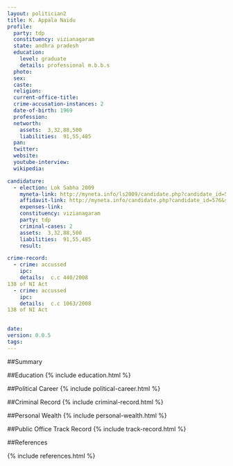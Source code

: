 ```yaml
---
layout: politician2
title: K. Appala Naidu
profile: 
  party: tdp
  constituency: vizianagaram
  state: andhra pradesh
  education: 
    level: graduate
    details: professional m.b.b.s
  photo: 
  sex: 
  caste: 
  religion: 
  current-office-title: 
  crime-accusation-instances: 2
  date-of-birth: 1969
  profession: 
  networth: 
    assets:  3,32,88,500
    liabilities:  91,55,485
  pan: 
  twitter: 
  website: 
  youtube-interview: 
  wikipedia: 

candidature: 
  - election: Lok Sabha 2009
    myneta-link: http://myneta.info/ls2009/candidate.php?candidate_id=576
    affidavit-link: http://myneta.info/candidate.php?candidate_id=576&scan=original
    expenses-link: 
    constituency: vizianagaram 
    party: tdp
    criminal-cases: 2
    assets:  3,32,88,500
    liabilities:  91,55,485
    result:  

crime-record: 
  - crime: accussed
    ipc: 
    details:  c.c 440/2008
138 of NI Act  
  - crime: accussed
    ipc: 
    details:  c.c 1063/2008
138 of NI Act
  

date: 
version: 0.0.5
tags: 
---
```

##Summary


##Education
{% include education.html %}


##Political Career
{% include political-career.html %}


##Criminal Record
{% include criminal-record.html %}


##Personal Wealth
{% include personal-wealth.html %}


##Public Office Track Record
{% include track-record.html %}


##References


{% include references.html %}